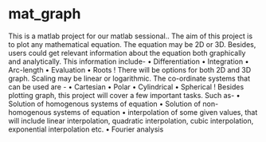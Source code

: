 mat_graph
=========
This is a matlab project for our matlab sessional.. 
The aim of this project is to plot any mathematical equation. The equation may be 2D or 3D. Besides, users could get relevant information about the equation both graphically and analytically. This information include-
• Differentiation
• Integration
• Arc-length
• Evaluation
• Roots !
There will be options for both 2D and 3D graph. Scaling may be linear or logarithmic. The co-ordinate systems that can be used are -
• Cartesian
• Polar
• Cylindrical
• Spherical
!
Besides plotting graph, this project will cover a few important tasks. Such as-
• Solution of homogenous systems of equation
• Solution of non-homogenous systems of equation
• interpolation of some given values, that will include linear interpolation, quadratic interpolation, cubic
interpolation, exponential interpolation etc.
• Fourier analysis
